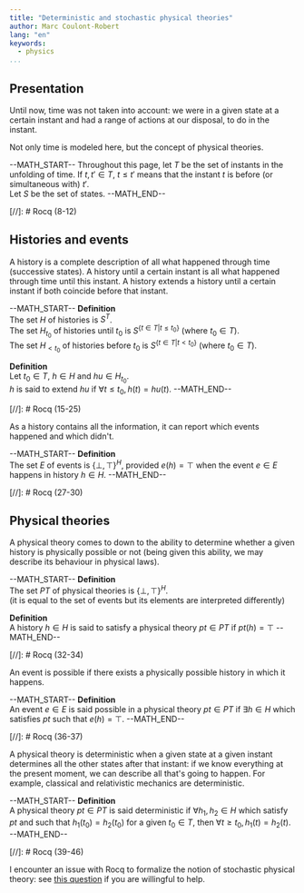 ```yaml
---
title: "Deterministic and stochastic physical theories"
author: Marc Coulont-Robert
lang: "en"
keywords:
  - physics
...
```



## Presentation

Until now, time was not taken into account: we were in a given state at a certain instant and had a range of actions at our disposal, to do in the instant.

Not only time is modeled here, but the concept of physical theories.

--MATH_START--
Throughout this page, let $T$ be the set of instants in the unfolding of time. If $t, t' \in T$, $t \le t'$ means that the instant $t$ is before (or simultaneous with) $t'$. \
Let $S$ be the set of states.
--MATH_END--

[//]: # Rocq (8-12)


## Histories and events

A history is a complete description of all what happened through time (successive states). A history until a certain instant is all what happened through time until this instant. A history extends a history until a certain instant if both coincide before that instant.

--MATH_START--
$\mathbf{Definition}$\
The set $H$ of histories is $S^T$. \
The set $H_{t_0}$ of histories until $t_0$ is $S^{\{t \in T | t \le t_0\}}$ (where $t_0 \in T$). \
The set $H_{<t_0}$ of histories before $t_0$ is $S^{\{t \in T | t \lt t_0\}}$ (where $t_0 \in T$).

$\mathbf{Definition}$\
Let $t_0 \in T$, $h \in H$ and ${hu} \in H_{t_0}$. \
$h$ is said to extend ${hu}$ if $\forall t \le t_0, h(t) = {hu}(t)$.
--MATH_END--

[//]: # Rocq (15-25)

As a history contains all the information, it can report which events happened and which didn't.

--MATH_START--
$\mathbf{Definition}$\
The set $E$ of events is ${\{⊥, ⊤\}}^H$, provided $e(h) = ⊤$ when the event $e \in E$ happens in history $h \in H$.
--MATH_END--

[//]: # Rocq (27-30)


## Physical theories

A physical theory comes to down to the ability to determine whether a given history is physically possible or not (being given this ability, we may describe its behaviour in physical laws).

--MATH_START--
$\mathbf{Definition}$\
The set $PT$ of physical theories is ${\{⊥ ,⊤\}}^H$. \
(it is equal to the set of events but its elements are interpreted differently)

$\mathbf{Definition}$\
A history $h \in H$ is said to satisfy a physical theory $pt \in PT$ if $pt(h) = ⊤$
--MATH_END--

[//]: # Rocq (32-34)

An event is possible if there exists a physically possible history in which it happens.

--MATH_START--
$\mathbf{Definition}$\
An event $e \in E$ is said possible in a physical theory $pt \in PT$ if $\exists h \in H$ which satisfies $pt$ such that $e(h)=⊤$.
--MATH_END--

[//]: # Rocq (36-37)

A physical theory is deterministic when a given state at a given instant determines all the other states after that instant: if we know everything at the present moment, we can describe all that's going to happen. For example, classical and relativistic mechanics are deterministic.

--MATH_START--
$\mathbf{Definition}$\
A physical theory $pt \in PT$ is said deterministic if $\forall h_1, h_2 \in H$ which satisfy $pt$ and such that $h_1(t_0) = h_2(t_0)$ for a given $t_0 \in T$, then $\forall t \ge t_0, h_1(t) = h_2(t)$.
--MATH_END--

[//]: # Rocq (39-46)

I encounter an issue with Rocq to formalize the notion of stochastic physical theory: see [this question](https://proofassistants.stackexchange.com/questions/5163/notation-for-random-variable-unrecognized) if you are willingful to help.
